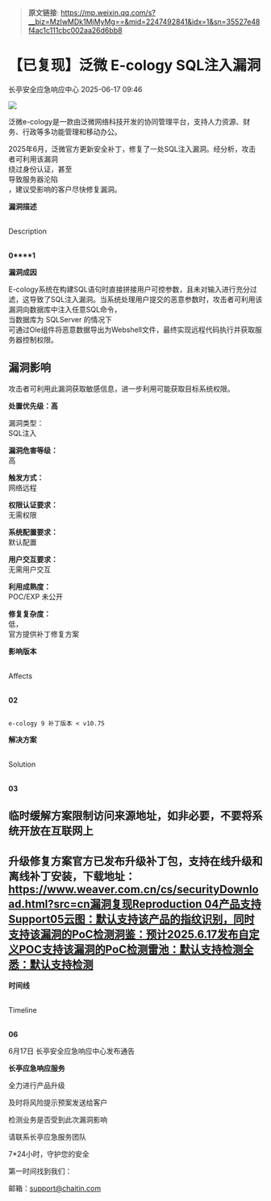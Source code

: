 > **原文链接**: https://mp.weixin.qq.com/s?__biz=MzIwMDk1MjMyMg==&mid=2247492841&idx=1&sn=35527e48f4ac1c111cbc002aa26d6bb8

#  【已复现】泛微 E-cology SQL注入漏洞  
 长亭安全应急响应中心   2025-06-17 09:46  
  
![](https://mmbiz.qpic.cn/sz_mmbiz_png/FOh11C4BDicRJQfdN1fA0tbUUBoVlQuTbPKCXMEvHVpicbgR6CFERQMB2ibSjkl3BuxW3RcXyHyFibhHmgFpwXRicZw/640?wx_fmt=png&from=appmsg "")  
  
  
泛微e-cology是一款由泛微网络科技开发的协同管理平台，支持人力资源、财务、行政等多功能管理和移动办公。  
  
  
2025年6月，泛微官方更新安全补丁，修复了一处SQL注入漏洞。经分析，攻击者可利用该漏洞  
绕过身份认证，甚至  
导致服务器沦陷  
，建议受影响的客户尽快修复漏洞。  
  
  
**漏洞描述**  
  
   
Description  
   
  
  
  
**0****1**  
  
**漏洞成因**  
  
E-cology系统在构建SQL语句时直接拼接用户可控参数，且未对输入进行充分过滤，这导致了SQL注入漏洞。当系统处理用户提交的恶意参数时，攻击者可利用该漏洞向数据库中注入任意SQL命令，  
当数据库为 SQLServer 的情况下  
可通过Ole组件将恶意数据导出为Webshell文件，最终实现远程代码执行并获取服务器控制权限。  
  
## 漏洞影响  
  
攻击者可利用此漏洞获取敏感信息，进一步利用可能获取目标系统权限。  
  
  
**处置优先级：高**  
  
漏洞类型：  
SQL注入  
  
**漏洞危害等级：**  
高  
  
**触发方式：**  
网络远程  
  
**权限认证要求：**  
无需权限  
  
**系统配置要求：**  
默认配置  
  
**用户交互要求：**  
无需用户交互  
  
**利用成熟度：**  
POC/EXP 未公开  
  
**修复复杂度：**  
低，  
官方提供补丁修复方案  
  
  
  
  
  
**影响版本**  
  
   
Affects  
   
  
  
  
**02**  

```

e-cology 9 补丁版本 < v10.75

```

  
**解决方案**  
  
   
Solution  
   
  
  
  
**03**  
  
##   
  
## 临时缓解方案限制访问来源地址，如非必要，不要将系统开放在互联网上  
  
## 升级修复方案官方已发布升级补丁包，支持在线升级和离线补丁安装，下载地址：https://www.weaver.com.cn/cs/securityDownload.html?src=cn漏洞复现Reproduction 04产品支持Support05云图：默认支持该产品的指纹识别，同时支持该漏洞的PoC检测洞鉴：预计2025.6.17发布自定义POC支持该漏洞的PoC检测雷池：默认支持检测全悉：默认支持检测  
  
  
  
**时间线**  
  
   
Timeline  
   
  
  
  
**06**  
  
6月17日 长亭安全应急响应中心发布通告  
  
  
**长亭应急响应服务**  
  
  
  
  
全力进行产品升级  
  
及时将风险提示预案发送给客户  
  
检测业务是否受到此次漏洞影响  
  
请联系长亭应急服务团队  
  
7*24小时，守护您的安全  
  
  
第一时间找到我们：  
  
邮箱：support@chaitin.com  
  

